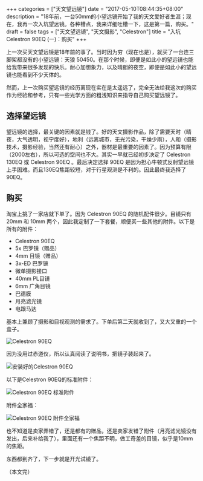 +++
categories = ["天文望远镜"]
date = "2017-05-10T08:44:35+08:00"
description = "18年前，一台50mm的小望远镜开始了我的天文爱好者生涯；现在，我再一次入坑望远镜。各种槽点，我来详细吐槽一下，这是第一篇，购买。"
draft = false
tags = ["天文望远镜", "天文摄影", "Celestron"]
title = "入坑Celestron 90EQ (一)：购买"
+++

上一次买天文望远镜是18年前的事了。当时因为穷（现在也是），就买了一台连三脚架都没有的小望远镜：天狼 50450。在那个时候，即便是如此小的望远镜也能给我带来很多发现的快乐。耐心加想象力，以及晴朗的夜空，即便是如此小的望远镜也能看到不少天体的。

然而，上一次购买望远镜的经历离现在实在是太遥远了，完全无法给我这次的购买作为经验和参考，只有一些光学方面的粗浅知识来指导自己购买望远镜了。

<!--more-->

## 选择望远镜

望远镜的选择，最关键的因素就是钱了。好的天文摄影作品，除了需要天时（晴夜，大气透明，视宁度好），地利（远离城市，无光污染，干燥少雨），人和（摄影技术，摄影经验，当然还有耐心）之外，器材是最重要的因素了。因为预算有限（2000左右），所以可选的空间也不大。其实一早就已经初步决定了 Celestron 130EQ 或 Celestron 90EQ 。最后决定选择 90EQ 是因为担心牛顿式反射望远镜上手困难。而且130EQ焦距较短，对于行星观测是不利的。因此最终我选择了 90EQ。

## 购买

淘宝上挑了一家店就下单了。因为 Celestron 90EQ 的随机配件很少。目镜只有 20mm 和 10mm 两个，因此我定制了一下套餐，顺便买一些其他的附件。以下是所有的附件：

- Celestron 90EQ
- 5x 巴罗镜（赠品）
- 4mm 目镜（赠品）
- 3x-ED 巴罗镜
- 微单摄影接口
- 40mm PL目镜
- 6mm 广角目镜
- 巴德膜
- 月亮滤光镜
- 电跟马达

基本上兼顾了摄影和目视观测的需求了。下单后第二天就收到了，又大又重的一个盒子。

![Celestron 90EQ](/images/celestron_90eq_box.jpg)

因为没用过赤道仪，所以认真阅读了说明书，把镜子装起来了。

![安装好的Celestron 90EQ](/images/celestron_90eq_installed.jpg)

以下是Celestron 90EQ的标准附件：

![Celestron 90EQ 标准附件](/images/default_90eq_accessories.jpg)

附件全家福：

![Celestron 90EQ 附件全家福](/images/full_lens_set_90eq.jpg)

也不知道是卖家弄错了，还是都有的赠品，还是卖家发错了附件（月亮滤光镜没有发出，后来补给我了），里面还有一个焦距不明，做工奇差的目镜，似乎是10mm的焦距。

东西都到齐了，下一步就是开光试镜了。

（本文完）